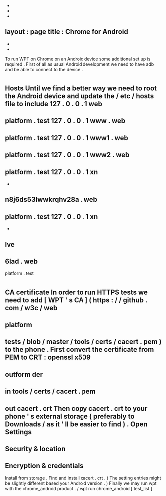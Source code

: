 -
-
-
layout
:
page
title
:
Chrome
for
Android
-
-
-
To
run
WPT
on
Chrome
on
an
Android
device
some
additional
set
up
is
required
.
First
of
all
as
usual
Android
development
we
need
to
have
adb
and
be
able
to
connect
to
the
device
.
#
#
Hosts
Until
we
find
a
better
way
we
need
to
root
the
Android
device
and
update
the
/
etc
/
hosts
file
to
include
127
.
0
.
0
.
1
web
-
platform
.
test
127
.
0
.
0
.
1
www
.
web
-
platform
.
test
127
.
0
.
0
.
1
www1
.
web
-
platform
.
test
127
.
0
.
0
.
1
www2
.
web
-
platform
.
test
127
.
0
.
0
.
1
xn
-
-
n8j6ds53lwwkrqhv28a
.
web
-
platform
.
test
127
.
0
.
0
.
1
xn
-
-
lve
-
6lad
.
web
-
platform
.
test
#
#
CA
certificate
In
order
to
run
HTTPS
tests
we
need
to
add
[
WPT
'
s
CA
]
(
https
:
/
/
github
.
com
/
w3c
/
web
-
platform
-
tests
/
blob
/
master
/
tools
/
certs
/
cacert
.
pem
)
to
the
phone
.
First
convert
the
certificate
from
PEM
to
CRT
:
openssl
x509
-
outform
der
-
in
tools
/
certs
/
cacert
.
pem
-
out
cacert
.
crt
Then
copy
cacert
.
crt
to
your
phone
'
s
external
storage
(
preferably
to
Downloads
/
as
it
'
ll
be
easier
to
find
)
.
Open
Settings
-
>
Security
&
location
-
>
Encryption
&
credentials
-
>
Install
from
storage
.
Find
and
install
cacert
.
crt
.
(
The
setting
entries
might
be
slightly
different
based
your
Android
version
.
)
Finally
we
may
run
wpt
with
the
chrome_android
product
.
/
wpt
run
chrome_android
[
test_list
]
